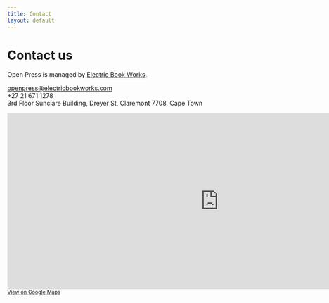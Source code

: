 ```yaml
---
title: Contact
layout: default
---
```


# Contact us

Open Press is managed by [Electric Book Works](http://electricbookworks.com).

[openpress@electricbookworks.com](mailto:openpress@electricbookworks.com)  
+27 21 671 1278  
3rd Floor Sunclare Building, Dreyer St, Claremont 7708, Cape Town

<p><iframe src="https://maps.google.co.za/maps?ie=UTF8&amp;cid=15640960004245198969&amp;q=Electric+Book+Works&amp;gl=ZA&amp;hl=en_uk&amp;ll=-33.978569,18.46368&amp;spn=0.006295,0.006295&amp;t=m&amp;output=embed" height="400" width="960" frameborder="0" marginwidth="0" marginheight="0" scrolling="no"></iframe><br />
<small><a href="https://maps.google.co.za/maps?ie=UTF8&amp;cid=15640960004245198969&amp;q=Electric+Book+Works&amp;gl=ZA&amp;hl=en_uk&amp;ll=-33.978569,18.46368&amp;spn=0.006295,0.006295&amp;t=m&amp;source=embed">View on Google Maps</a></small></p>
